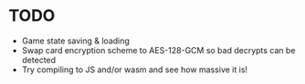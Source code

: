 # TODO

- Game state saving & loading
- Swap card encryption scheme to AES-128-GCM so bad decrypts can be detected
- Try compiling to JS and/or wasm and see how massive it is!
